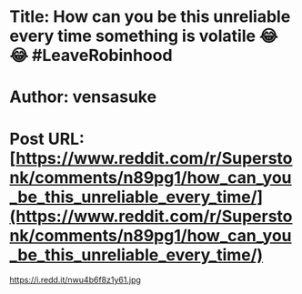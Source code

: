 # Title: How can you be this unreliable every time something is volatile 😂😂 #LeaveRobinhood
# Author: vensasuke
# Post URL: [https://www.reddit.com/r/Superstonk/comments/n89pg1/how_can_you_be_this_unreliable_every_time/](https://www.reddit.com/r/Superstonk/comments/n89pg1/how_can_you_be_this_unreliable_every_time/)


https://i.redd.it/nwu4b6f8z1y61.jpg